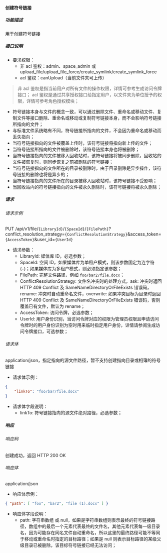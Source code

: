 #### 创建符号链接

##### 功能描述

用于创建符号链接

##### 接口说明

- 要求权限：
    - 非 acl 鉴权：admin、space_admin 或 upload_file/upload_file_force/create_symlink/create_symlink_force
    - acl 鉴权：canUpload（当前文件夹可上传）

> 非 acl 鉴权是指当前用户对所有文件的操作权限，详情可参考生成访问令牌接口；
> acl 鉴权是通过共享授权接口给指定用户，以文件夹为单位授予的权限，详情可参考角色授权模块；

- 符号链接本身与文件的概念一致，可以通过删除文件、重命名或移动文件、复制文件等接口删除、重命名或移动或复制符号链接本身，而不会影响符号链接所指向的文件；
- 与标准文件系统略有不同，符号链接所指向的文件，不会因为重命名或移动而丢失指向；
- 当符号链接指向的文件被覆盖上传时，该符号链接将指向新上传的文件；
- 当符号链接所指向的文件被删除时，该符号链接本身也将被删除；
- 当符号链接指向的文件被移入回收站时，该符号链接将被同步删除，回收站的文件被恢复时，则同步恢复之前被删除的符号链接；
- 当符号链接指向的文件所在的目录被删除时，由于目录删除是异步操作，该符号链接的删除也将是异步的；
- 当符号链接指向的文件所在的目录被移入回收站时，该符号链接不受影响；
- 当回收站内的符号链接指向的文件被永久删除时，该符号链接将被永久删除；

##### 请求

###### 请求示例  

PUT /api/v1/file/`{LibraryId}`/`{SpaceId}`/`{FilePath}`?conflict_resolution_strategy=`{ConflictResolutionStrategy}`&access_token=`{AccessToken}`&user_id=`{UserId}`

- 请求参数：
    - LibraryId: 媒体库 ID，必选参数；
    - SpaceId: 空间 ID，如果媒体库为单租户模式，则该参数固定为连字符(`-`)；如果媒体库为多租户模式，则必须指定该参数；
    - FilePath: 完整文件路径，例如 `foo/bar2/file.docx`；
    - ConflictResolutionStrategy: 文件名冲突时的处理方式，ask: 冲突时返回 HTTP 409 Conflict 及 SameNameDirectoryOrFileExists 错误码，rename: 冲突时自动重命名文件，overwrite: 如果冲突目标为目录时返回 HTTP 409 Conflict 及 SameNameDirectoryOrFileExists 错误码，否则覆盖已有文件，默认为 rename；
    - AccessToken: 访问令牌，必选参数；
    - UserId: 用户身份识别，当访问令牌对应的权限为管理员权限且申请访问令牌时的用户身份识别为空时用来临时指定用户身份，详情请参阅生成访问令牌接口，可选参数；

###### 请求体

application/json，指定指向的源文件路径，暂不支持创建指向目录或相簿的符号链接

- 请求体示例：
```json
{
    "linkTo": "foo/bar/file.docx"
}
```
- 请求体字段说明：
    - linkTo: 符号链接指向的源文件绝对路径，必选参数；

##### 响应

###### 响应码

创建成功，返回 HTTP 200 OK

###### 响应体

application/json

- 响应体示例：

```json
{ "path": [ "foo", "bar2", "file (1).docx" ] }
```

- 响应体字段说明：
    - path: 字符串数组 或 null，如果是字符串数组则表示最终的符号链接路径，数组中的最后一个元素代表最终的文件名，其他元素代表每一级目录名，因为可能存在同名文件自动重命名，所以这里的最终路径可能不等同于移动或重命名时指定的目标路径；如果是 null 则表示目标路径的某级父级目录已被删除，该目标符号链接已经无法访问；
